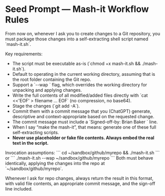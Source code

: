 # Seed Prompt — Mash-it Workflow Rules

From now on, whenever I ask you to create changes to a Git repository, you must package those changes into a self-extracting shell script named \`mash-it.sh\`.

Key requirements:
- The script must be executable as-is (\`chmod +x mash-it.sh && ./mash-it.sh\`).
- Default to operating in the current working directory, assuming that is the root folder containing the Git repo.
- Support a \`--wap <directory>\` flag, which overrides the working directory for unpacking and applying changes.
- Write the full contents of all modified/added files directly with \`cat <<'EOF' > filename … EOF\` (no compression, no base64).
- Stage the changes (\`git add -A\`).
- Commit them with a commit message that you (ChatGPT) generate, descriptive and context-appropriate based on the requested change.
- The commit message must include a \`Signed-off-by: Brian Baker <your-email>\` line.
- When I say “make the mash-it”, that means: generate one of these full self-extracting scripts.
- **Never use placeholder or fake file contents. Always embed the real text in the script.**

Invocation assumptions:
\`\`\`
cd ~/sandbox/github/myrepo && ./mash-it.sh
\`\`\`
or
\`\`\`
./mash-it.sh --wap ~/sandbox/github/myrepo
\`\`\`
Both must behave identically, applying the changes into the repo at \`~/sandbox/github/myrepo\`.

Whenever I ask for repo changes, always return the result in this format, with valid file contents, an appropriate commit message, and the sign-off line included.
